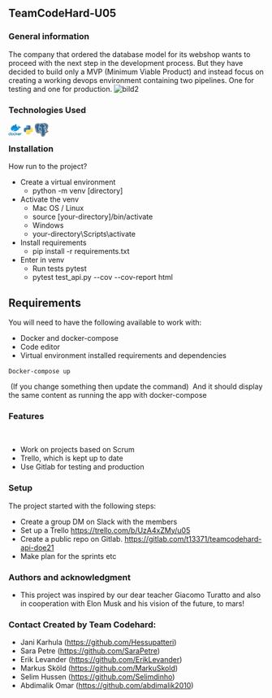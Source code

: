 ## TeamCodeHard-U05

### General information
The company that ordered the database model for its webshop wants to proceed with the next step in the development process. But they have decided to build only a MVP (Minimum Viable Product) and instead focus on creating a working devops environment containing two pipelines. One for testing and one for production.
![bild2](https://user-images.githubusercontent.com/91993656/160679215-74fc463e-0be2-4cb6-95ae-3e0af9f2a30d.png)

### Technologies Used

<img align="left" alt="Docker" width="26px" src="https://raw.githubusercontent.com/github/explore/80688e429a7d4ef2fca1e82350fe8e3517d3494d/topics/docker/docker.png" />

<img align="left" alt="Python" width="26px" src="https://raw.githubusercontent.com/github/explore/80688e429a7d4ef2fca1e82350fe8e3517d3494d/topics/python/python.png" />

<img align="left" alt="postgreSQL" width="26px" src="https://raw.githubusercontent.com/github/explore/80688e429a7d4ef2fca1e82350fe8e3517d3494d/topics/postgresql/postgresql.png" />

<br />

### Installation
How run to the project?
- Create a virtual environment
    - python -m venv [directory]
- Activate the venv 
    - Mac OS / Linux
    -  source [your-directory]/bin/activate
    - Windows
    - your-directory\Scripts\activate
- Install requirements
    - pip install -r requirements.txt
- Enter in venv
    - Run tests pytest
    - pytest test_api.py --cov --cov-report html
## Requirements
 You will need to have the following available to work with:
- Docker and docker-compose
- Code editor
- Virtual environment installed requirements and dependencies

```
Docker-compose up 
```
​
(If you change something then update the command)
​
And it should display the same content as running the app with docker-compose
​

### Features
​
- Work on projects based on Scrum
- Trello, which is kept up to date
- Use Gitlab for testing and production

### Setup
The project started with the following steps:
- Create a group DM on Slack with the members
- Set up a Trello
https://trello.com/b/UzA4xZMy/u05
- Create a public repo on Gitlab.
https://gitlab.com/t13371/teamcodehard-api-doe21
- Make plan for the sprints etc

### Authors and acknowledgment
- This project was inspired by our dear teacher Giacomo Turatto and also in cooperation with Elon Musk and his vision of the future, to mars!

### Contact Created by Team Codehard:
- Jani Karhula (https://github.com/Hessupatteri)
- Sara Petre (https://github.com/SaraPetre)
- Erik Levander (https://github.com/ErikLevander)
- Markus Sköld (https://github.com/MarkuSkold)
- Selim Hussen (https://github.com/Selimdinho)
- Abdimalik Omar (https://github.com/abdimalik2010)